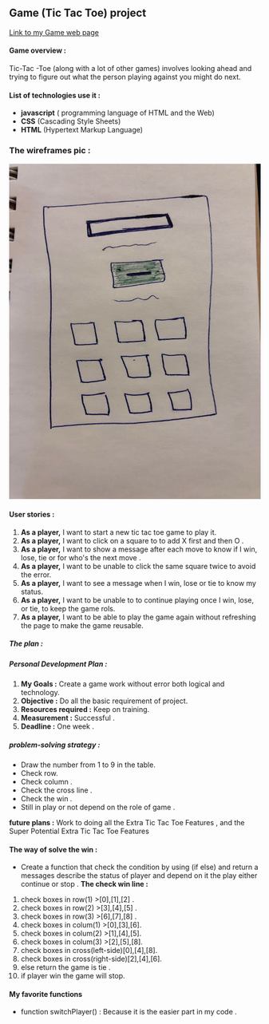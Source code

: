 ## Game (Tic Tac Toe) project 
[Link to my Game web page ]( https://wejdann.github.io/project-1-wojdan/ )
#### Game overview :
Tic-Tac -Toe (along with a lot of other games) involves looking ahead and trying to figure out what the person playing against you might do next.
####  List of technologies use it :
* **javascript** ( programming language of HTML and the Web)
* **CSS**  (Cascading Style Sheets)
*  **HTML** (Hypertext Markup Language)
### The wireframes pic :
![GitHub Logo](/imges/Web.png)
#### User stories :
1. **As a player,** I want to start a new tic tac toe game to play it.
2.  **As a player,** I want to click on a square to to add X first and then O .
3.  **As a player,** I want to show a message after each move to know if I win, lose, tie or for who's the next move .
4. **As a player,**  I want to be unable to click the same square twice to avoid the error.
5. **As a player,**  I want to see a message when I win, lose or tie to know my status.
6. **As a player,**  I want to be unable to to continue playing once I win, lose, or tie, to keep the game rols.
7. **As a player,** I want to be able to play the game again without refreshing the page to make the game reusable.
##### The plan :
##### Personal Development Plan :
1. **My Goals :** Create a game work without error both logical and technology.
2. **Objective :** Do all the basic requirement of project.
3. **Resources required :** Keep on training.
4. **Measurement :** Successful .
5. **Deadline :** One week .

#####  problem-solving strategy :
* Draw the number from 1 to 9 in the table.
* Check row.
* Check column .
* Check the cross line .
* Check the win .
* Still in play or not depend on the role of game .

**future plans :** 
Work to doing  all the Extra Tic Tac Toe Features , and the Super Potential Extra Tic Tac Toe Features

####  The way of solve the win :
* Create a function that check the condition by using (if else) and return a messages describe the status of player and depend on it the play either continue or stop .
**The check win line :**
1. check boxes in row(1) >[0],[1],[2] .
2. check boxes in row(2) >[3],[4],[5] .
3. check boxes in row(3) >[6],[7],[8] . 
4. check boxes in colum(1) >[0],[3],[6].
5. check boxes in colum(2) >[1],[4],[5].
6. check boxes in colum(3) >[2],[5],[8].
7. check boxes in cross(left-side)[0],[4],[8].
8. check boxes in cross(right-side)[2],[4],[6].
9. else return the game is tie .
10. if player win the game will stop.

#### My favorite functions
* function switchPlayer() :
Because it is the easier part in my code .
